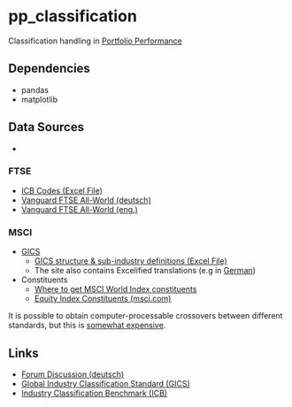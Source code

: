 # pp_classification

Classification handling in [Portfolio Performance](https://github.com/buchen/portfolio)

## Dependencies
- pandas
- matplotlib


## Data Sources
- 
### FTSE
- [ICB Codes (Excel File)](https://www.ftserussell.com/files/support-document/icb-codes-descriptions)
- [Vanguard FTSE All-World (deutsch)](https://www.de.vanguard/professionell/anlageprodukte/etf/aktien/9679/ftse-all-world-ucits-etf-usd-accumulating)
- [Vanguard FTSE All-World (eng.)](https://www.vanguard.co.uk/professional/product/etf/equity/9679/ftse-all-world-ucits-etf-usd-accumulating)

### MSCI
- [GICS](https://www.msci.com/our-solutions/indexes/gics)
    - [GICS structure & sub-industry definitions (Excel File)](https://www.msci.com/documents/1296102/11185224/GICS_map+2018.xlsx/)
    - The site also contains Excelified translations (e.g in [German](https://www.msci.com/documents/1296102/11185315/GICS_map+2018_German.xlsx))
- Constituents
  - [Where to get MSCI World Index constituents](https://quant.stackexchange.com/questions/47142/where-to-get-msci-world-index-constituents-weights)
  - [Equity Index Constituents (msci.com)](https://www.msci.com/constituents)

It is possible to obtain computer-processable crossovers between different standards, but this is [somewhat expensive](https://classification.codes/store/selection/).

## Links
- [Forum Discussion (deutsch)](https://forum.portfolio-performance.info/t/automatische-erstellung-von-klassifizierungen/2969)
- [Global Industry Classification Standard (GICS)](https://en.wikipedia.org/wiki/Global_Industry_Classification_Standard)
- [Industry Classification Benchmark (ICB)](https://en.wikipedia.org/wiki/Industry_Classification_Benchmark)
